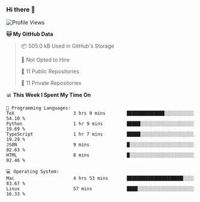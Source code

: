 ### Hi there 👋

<!--
**huayuan4396/huayuan4396** is a ✨ _special_ ✨ repository because its `README.md` (this file) appears on your GitHub profile.

Here are some ideas to get you started:

- 🔭 I’m currently working on ...
- 🌱 I’m currently learning ...
- 👯 I’m looking to collaborate on ...
- 🤔 I’m looking for help with ...
- 💬 Ask me about ...
- 📫 How to reach me: ...
- 😄 Pronouns: ...
- ⚡ Fun fact: ...
-->

<!--START_SECTION:waka-->
![Profile Views](http://img.shields.io/badge/Profile%20Views-1-blue)

**🐱 My GitHub Data** 

> 📦 505.0 kB Used in GitHub's Storage 
 > 
> 🚫 Not Opted to Hire
 > 
> 📜 11 Public Repositories 
 > 
> 🔑 11 Private Repositories 
 > 
📊 **This Week I Spent My Time On** 

```text
💬 Programming Languages: 
TeX                      3 hrs 9 mins        ██████████████░░░░░░░░░░░   54.10 % 
Python                   1 hr 9 mins         █████░░░░░░░░░░░░░░░░░░░░   19.69 % 
TypeScript               1 hr 7 mins         █████░░░░░░░░░░░░░░░░░░░░   19.29 % 
JSON                     9 mins              █░░░░░░░░░░░░░░░░░░░░░░░░   02.63 % 
HTML                     8 mins              █░░░░░░░░░░░░░░░░░░░░░░░░   02.46 % 

💻 Operating System: 
Mac                      4 hrs 53 mins       █████████████████████░░░░   83.67 % 
Linux                    57 mins             ████░░░░░░░░░░░░░░░░░░░░░   16.33 % 
```


<!--END_SECTION:waka-->
